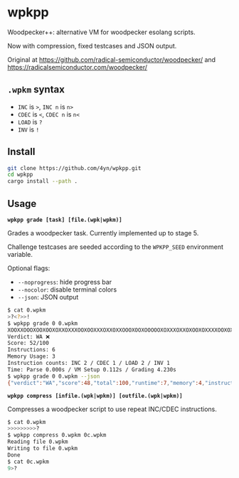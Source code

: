 # wpkpp

Woodpecker++: alternative VM for woodpecker esolang scripts.

Now with compression, fixed testcases and JSON output.

Original at https://github.com/radical-semiconductor/woodpecker/ and https://radicalsemiconductor.com/woodpecker/

## `.wpkm` syntax

- `INC` is `>`, `INC n` is `n>`
- `CDEC` is `<`, `CDEC n` is `n<`
- `LOAD` is `?`
- `INV` is `!`

## Install

```bash
git clone https://github.com/4yn/wpkpp.git
cd wpkpp
cargo install --path .
```

## Usage

**`wpkpp grade [task] [file.(wpk|wpkm)]`**

Grades a woodpecker task. Currently implemented up to stage 5.

Challenge testcases are seeded according to the `WPKPP_SEED` environment variable.

Optional flags:
- `--noprogress`: hide progress bar
- `--nocolor`: disable terminal colors
- `--json`: JSON output

```bash
$ cat 0.wpkm
>?<?>>!
$ wpkpp grade 0 0.wpkm
XOOXXOOOXOOXOOXOXXOXXXOOXOOXXXOXXOXXOOOXOOXOOOOOXOXXXOXXOXOOXOXXXXOOXOXOOOXXOOXOOXOOXXOOOXXXOXXOOXOX
Verdict: WA ❌
Score: 52/100
Instructions: 6
Memory Usage: 3
Instruction counts: INC 2 / CDEC 1 / LOAD 2 / INV 1
Time: Parse 0.000s / VM Setup 0.112s / Grading 4.230s
$ wpkpp grade 0 0.wpkm --json
{"verdict":"WA","score":48,"total":100,"runtime":7,"memory":4,"instructions":{"inc":3,"cdec":1,"load":2,"inv":1},"time_taken":{"parse":0.000043039,"vm":0.118700937,"grade":4.168959827}}
```

**`wpkpp compress [infile.(wpk|wpkm)] [outfile.(wpk|wpkm)]`**

Compresses a woodpecker script to use repeat INC/CDEC instructions.

```bash
$ cat 0.wpkm
>>>>>>>>>?
$ wpkpp compress 0.wpkm 0c.wpkm
Reading file 0.wpkm
Writing to file 0.wpkm
Done
$ cat 0c.wpkm
9>?
```